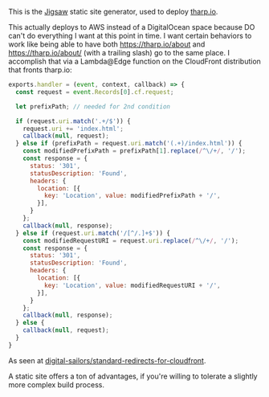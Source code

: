 This is the [Jigsaw](https://jigsaw.tighten.com) static site generator, used to deploy [tharp.io](https://tharp.io).

This actually deploys to AWS instead of a DigitalOcean space because DO can't do everything I want at this point in time.
I want certain behaviors to work like being able to have both https://tharp.io/about and https://tharp.io/about/ (with a trailing slash) 
go to the same place. I accomplish that via a Lambda@Edge function on the CloudFront distribution that fronts tharp.io:

```javascript
exports.handler = (event, context, callback) => {
  const request = event.Records[0].cf.request;

  let prefixPath; // needed for 2nd condition

  if (request.uri.match('.+/$')) {
    request.uri += 'index.html';
    callback(null, request);
  } else if (prefixPath = request.uri.match('(.+)/index.html')) {
    const modifiedPrefixPath = prefixPath[1].replace(/^\/+/, '/');
    const response = {
      status: '301',
      statusDescription: 'Found',
      headers: {
        location: [{
          key: 'Location', value: modifiedPrefixPath + '/',
        }],
      }
    };
    callback(null, response);
  } else if (request.uri.match('/[^/.]+$')) {
    const modifiedRequestURI = request.uri.replace(/^\/+/, '/');
    const response = {
      status: '301',
      statusDescription: 'Found',
      headers: {
        location: [{
          key: 'Location', value: modifiedRequestURI + '/',
        }],
      }
    };
    callback(null, response);
  } else {
    callback(null, request);
  }
}
```
As seen at [digital-sailors/standard-redirects-for-cloudfront](https://github.com/digital-sailors/standard-redirects-for-cloudfront).

A static site offers a ton of advantages, if you're willing to tolerate a slightly more complex build process.
